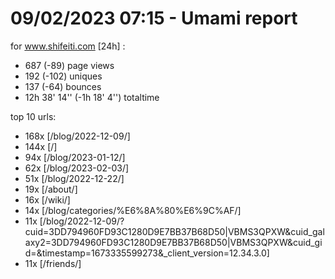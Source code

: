# 09/02/2023 07:15 - Umami report
for www.shifeiti.com [24h] :

 - 687 (-89) page views
 - 192 (-102) uniques
 - 137 (-64) bounces
 - 12h 38' 14'' (-1h 18' 4'') totaltime


top 10 urls:
 - 168x [/blog/2022-12-09/]
 - 144x [/]
 - 94x [/blog/2023-01-12/]
 - 62x [/blog/2023-02-03/]
 - 51x [/blog/2022-12-22/]
 - 19x [/about/]
 - 16x [/wiki/]
 - 14x [/blog/categories/%E6%8A%80%E6%9C%AF/]
 - 11x [/blog/2022-12-09/?cuid=3DD794960FD93C1280D9E7BB37B68D50|VBMS3QPXW&cuid_galaxy2=3DD794960FD93C1280D9E7BB37B68D50|VBMS3QPXW&cuid_gid=&timestamp=1673335599273&_client_version=12.34.3.0]
 - 11x [/friends/]


